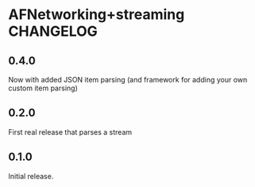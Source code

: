 # AFNetworking+streaming CHANGELOG

## 0.4.0
Now with added JSON item parsing (and framework for adding your own custom item parsing)

## 0.2.0
First real release that parses a stream

## 0.1.0
Initial release.
